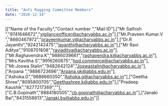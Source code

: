 ```yaml
---
title: "Anti Ragging Committee Members"
date: "2020-12-14"
---
```


\[\["Name of the Faculty","Contact number ","Mail ID"\],\["Mr Sathish ","9741646672","vigilanceofficer@acharyabbs.ac.in"\],\["Mr.Praveen Kumar.V ","8660467972","praveenkumar.v@acharyabbs.ac.in"\],\["Dr.R Jayanthi","9242142475","jayanthi@acharyabbs.ac.in"\],\["Mr Ravi Aditya","9108701608","raviaditya@acharyabbs.ac.in"\],\["Mr.Raghavendra.K","9886039661","raghavendra.k@acharyabbs.ac.in"\],\["Mrs.Kavitha S","9916260875","hod.commerce@acharyabbs.ac.in"\],\["Mr.Joswa Stalin","9482642124","Joswastalin@acharyabbs.ac.in"\],\["Arpana ","9886723696","Arpana.gk@abbs.edu.in"\],\["Ashoka.G","9886660350","Ashoka.g@acharyabbs.ac.in"\],\["Geetha Shree","8095800705","Geethashree.k@abbs.edu.in"\],\["Pradeep Kaushik","8277217369",""\],\["C.B.Gopinath","8884180505","cb.gopinath@acharyabbs.ac.in"\],\["Janaki Bai","8431558813","Janaki.bs@abbs.edu.in"\]\]
